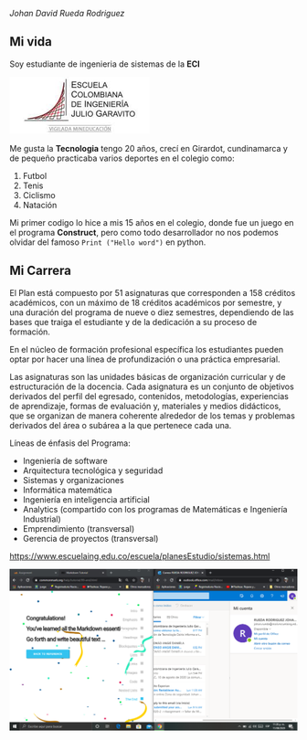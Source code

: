 *Johan David Rueda Rodriguez*

## Mi vida

Soy estudiante de ingenieria de sistemas de la **ECI**

![Imagen](https://github.com/jocajime/CVDS---2020---2/blob/master/Johan%20Rueda/logo.jpg)

Me gusta la **Tecnologia** tengo 20 años, crecí en Girardot, cundinamarca y de pequeño practicaba varios deportes
en el colegio como:
1. Futbol
2. Tenis
3. Ciclismo
4. Natación

Mi primer codigo lo hice a mis 15 años en el colegio, donde fue un juego en el programa **Construct**, pero como todo desarrollador
no nos podemos olvidar del famoso `Print ("Hello word")` en python.


## Mi Carrera


El Plan está compuesto por 51 asignaturas que corresponden a 158 créditos académicos, con un máximo de 18 créditos académicos por semestre, y una duración 
del programa de nueve o diez semestres, dependiendo de las bases que traiga el estudiante y de la dedicación a su proceso de formación.

En el núcleo de formación profesional específica los estudiantes pueden optar por hacer una línea de profundización o una práctica empresarial.

Las asignaturas son las unidades básicas de organización curricular y de estructuración de la docencia. Cada asignatura es un conjunto de objetivos derivados del 
perfil del egresado, contenidos, metodologías, experiencias de aprendizaje, formas de evaluación y, materiales y medios didácticos, que se organizan de manera 
coherente alrededor de los temas y problemas derivados del área o subárea a la que pertenece cada una.


Líneas de énfasis del Programa:

* Ingeniería de software
* Arquitectura tecnológica y seguridad
* Sistemas y organizaciones
* Informática matemática
* Ingeniería en inteligencia artificial
* Analytics (compartido con los programas de Matemáticas e Ingeniería Industrial)
* Emprendimiento (transversal)
* Gerencia de proyectos (transversal)

https://www.escuelaing.edu.co/escuela/planesEstudio/sistemas.html



![Imagen](https://github.com/jocajime/CVDS---2020---2/blob/master/Johan%20Rueda/ciclos%200.PNG)
